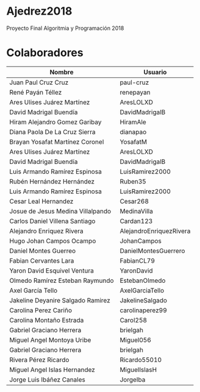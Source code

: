 # Ajedrez2018
Proyecto Final Algoritmia y Programación 2018

# Colaboradores
| Nombre | Usuario |
|--|--|
|Juan Paul Cruz Cruz | paul-cruz |
|René Payán Téllez| renepayan |
|Ares Ulises Juárez Martínez|AresLOLXD|
|David Madrigal Buendía | DavidMadrigalB | 
|Hiram Alejandro Gomez Garibay| HiramAle |
|Diana Paola De La Cruz Sierra | dianapao |
|Brayan Yosafat Martínez Coronel| YosafatM|
|Ares Ulises Juárez Martínez|AresLOLXD|
|David Madrigal Buendía | DavidMadrigalB | 
|Luis Armando Ramírez Espinosa | LuisRamirez2000 |
|Rubén Hernández Hernández| Ruben35 |
|Luis Armando Ramírez Espinosa | LuisRamirez2000 |
|Cesar Leal Hernandez| Cesar268|
|Josue de Jesus Medina Villalpando | MedinaVilla |
|Carlos Daniel Villena Santiago | Cardan123 |
|Alejandro Enriquez Rivera| AlejandroEnriquezRivera |
|Hugo Johan Campos Ocampo | JohanCampos |
|Daniel Montes Guerreo | DanielMontesGuerrero |
|Fabian Cervantes Lara | FabianCL79 |
|Yaron David Esquivel Ventura | YaronDavid |
|Olmedo Ramírez Esteban Raymundo | EstebanOlmedo |
|Axel García Tello | AxelGarciaTello |
|Jakeline Deyanire Salgado Ramirez| JakelineSalgado |
|Carolina Perez Cariño | carolinaperez99 |
|Carolina Montaño Estrada | Carol258|
|Gabriel Graciano Herrera | brielgah |
|Miguel Angel Montoya Uribe | Miguel056 | 
|Gabriel Graciano Herrera | brielgah | 
|Rivera Pérez Ricardo | Ricardo55010 |
|Miguel Angel Islas Hernandez | MiguelIslasH |
|Jorge Luis Ibáñez Canales | JorgeIba | 
